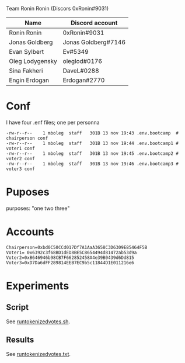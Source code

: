 Team
Ronin Ronin (Discors 0xRonin#9031)

| Name              | Discord account      |
|-------------------|----------------------|
| Ronin Ronin       | 0xRonin#9031         |
| Jonas Goldberg    | Jonas Goldberg#7146  |
| Evan Sylbert      | Ev#5349              |
| Oleg Lodygensky   | oleglod#0176         |
| Sina Fakheri      | DaveL#0288           |
| Engin Erdogan     | Erdogan#2770         |

# Conf
I have four .enf files; one per personna
```
-rw-r--r--    1 mboleg  staff   301B 13 nov 19:43 .env.bootcamp  # chairperson conf
-rw-r--r--    1 mboleg  staff   301B 13 nov 19:44 .env.bootcamp1 # voter1 conf
-rw-r--r--    1 mboleg  staff   301B 13 nov 19:45 .env.bootcamp2 # voter2 conf
-rw-r--r--    1 mboleg  staff   301B 13 nov 19:46 .env.bootcamp3 # voter3 conf
```


# Puposes 
purposes: "one two three"

# Accounts
```
Chairperson=0xbd0C50CCd017Df7A1AaA3658C3D6309E85464F5B
Voter1= 0x6392c3f68BD1dED8BE5C8654494d81472ab53d9a
Voter2=0xB646946b98CB7F662852458A4e39B0439d6Dd815
Voter3=0xD7Da6dFF289814EEB7EC9b5c11844D1E011216e6
```

# Experiments

## Script

See [runtokenizedvotes.sh](runtokenizedvotes.sh).

## Results

See [runtokenizedvotes.txt](runtokenizedvotes.txt).
